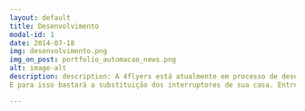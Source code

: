 ```yaml
---
layout: default
title: Desenvolvimento
modal-id: 1
date: 2014-07-18
img: desenvolvimento.png
img_on_post: portfolio_automacao_news.png
alt: image-alt
description: description: A 4flyers está atualmente em processo de desenvolvimento de um novo produto para o mercado. Em breve será possível automatizar suas lâmpadas de casa em um processo revolucionário! Sem reformas e com um preço bem abaixo do mercado, você terá o controle da iluminação de sua casa através de um smartphone, poderá acender ou apagar todas as lâmpadas com apenas um simples toque em um interruptor. Programar cenários de iluminação, horários de funcionamento de cada ponto de luz e triways virtuais são apenas algumas das vantagens de ter seu sistema de iluminação automatizado.
E para isso bastará a substituição dos interruptores de sua casa. Entre em contato para ser um dos primeiros a adiquirir!

---
```

